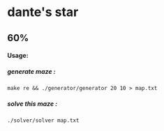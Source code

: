 # dante's star
## 60%

#### Usage:
##### generate maze :
    make re && ./generator/generator 20 10 > map.txt
##### solve this maze :
    ./solver/solver map.txt
